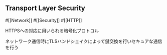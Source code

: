 ## Transport Layer Security
#[[Network]] #[[Security]] #[[HTTP]]

HTTPSへの対応に用いられる暗号化プロトコル

ネットワーク通信時にTLSハンドシェイクによって鍵交換を行いセキュアな通信を行う
